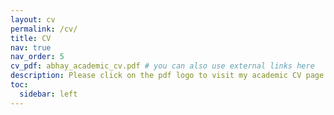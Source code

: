 ```yaml
---
layout: cv
permalink: /cv/
title: CV
nav: true
nav_order: 5
cv_pdf: abhay_academic_cv.pdf # you can also use external links here
description: Please click on the pdf logo to visit my academic CV page.
toc:
  sidebar: left
---
```

